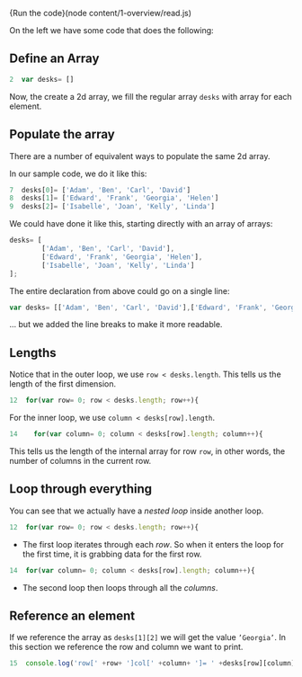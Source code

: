 {Run the code}(node content/1-overview/read.js)

On the left we have some code that does the following:

## Define an Array
```javascript
2  var desks= []
```
Now, the create a 2d array, we fill the regular array `desks` with array for each element.

## Populate the array
There are a number of equivalent ways to populate the same 2d array.

In our sample code, we do it like this:

```javascript
7  desks[0]= ['Adam', 'Ben', 'Carl', 'David']
8  desks[1]= ['Edward', 'Frank', 'Georgia', 'Helen']
9  desks[2]= ['Isabelle', 'Joan', 'Kelly', 'Linda']
```

We could have done it like this, starting directly with an array of arrays:

```javascript
desks= [
        ['Adam', 'Ben', 'Carl', 'David'],
        ['Edward', 'Frank', 'Georgia', 'Helen'],
        ['Isabelle', 'Joan', 'Kelly', 'Linda']
];
```

The entire declaration from above could go on a single line:
```javascript
var desks= [['Adam', 'Ben', 'Carl', 'David'],['Edward', 'Frank', 'Georgia', 'Helen'],['Isabelle', 'Joan', 'Kelly', 'Linda']];
```
... but we added the line breaks to make it more readable.



## Lengths
Notice that in the outer loop, we use `row < desks.length`. This tells us the length of the first dimension.

```javascript
12  for(var row= 0; row < desks.length; row++){
```

For the inner loop, we use `column < desks[row].length`. 

```javascript
14    for(var column= 0; column < desks[row].length; column++){
```

This tells us the length of the internal array for row `row`, in other words, the number of columns in the current row.


## Loop through everything
You can see that we actually have a *nested loop* inside another loop.

```javascript
12  for(var row= 0; row < desks.length; row++){
```
- The first loop iterates through each *row*. So when it enters the loop for the first time, it is grabbing data for the first row.

```javascript
14  for(var column= 0; column < desks[row].length; column++){
```
- The second loop then loops through all the *columns*.

## Reference an element
If we reference the array as `desks[1][2]` we will get the value  `’Georgia’`. In this section we reference the row and column we want to print.
```javascript
15  console.log('row[' +row+ ']col[' +column+ ']= ' +desks[row][column]);
```

